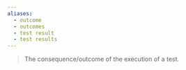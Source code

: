 ```yaml
---
aliases:
  - outcome
  - outcomes
  - test result
  - test results
---
```


> The consequence/outcome of the execution of a test.